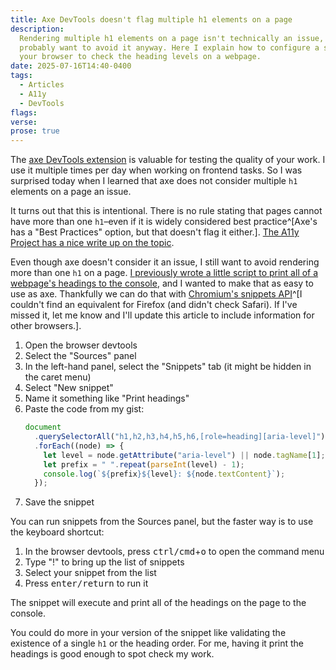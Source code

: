 ```yaml
---
title: Axe DevTools doesn't flag multiple h1 elements on a page
description:
  Rendering multiple h1 elements on a page isn't technically an issue, but you
  probably want to avoid it anyway. Here I explain how to configure a snippet in
  your browser to check the heading levels on a webpage.
date: 2025-07-16T14:40-0400
tags:
  - Articles
  - A11y
  - DevTools
flags:
verse:
prose: true
---
```


The
[axe DevTools extension](https://www.deque.com/get-started-axe-devtools-browser-extension/)
is valuable for testing the quality of your work. I use it multiple times per
day when working on frontend tasks. So I was surprised today when I learned that
axe does not consider multiple `h1` elements on a page an issue.

It turns out that this is intentional. There is no rule stating that pages
cannot have more than one `h1`–even if it is widely considered best
practice^[Axe's has a "Best Practices" option, but that doesn't flag it
either.].
[The A11y Project has a nice write up on the topic](https://www.a11yproject.com/posts/how-to-accessible-heading-structure/#one-h1).

Even though axe doesn't consider it an issue, I still want to avoid rendering
more than one `h1` on a page.
[I previously wrote a little script to print all of a webpage's headings to the console](https://gist.github.com/SeanMcP/ed0ad9685b0a7aa78b457f4301fb37de),
and I wanted to make that as easy to use as axe. Thankfully we can do that with
[Chromium's snippets API](https://developer.chrome.com/docs/devtools/javascript/snippets)^[I
couldn't find an equivalent for Firefox (and didn't check Safari). If I've
missed it, let me know and I'll update this article to include information for
other browsers.].

1. Open the browser devtools
2. Select the "Sources" panel
3. In the left-hand panel, select the "Snippets" tab (it might be hidden in the
   caret menu)
4. Select "New snippet"
5. Name it something like "Print headings"
6. Paste the code from my gist:
   ```js
   document
     .querySelectorAll("h1,h2,h3,h4,h5,h6,[role=heading][aria-level]")
     .forEach((node) => {
       let level = node.getAttribute("aria-level") || node.tagName[1];
       let prefix = " ".repeat(parseInt(level) - 1);
       console.log(`${prefix}${level}: ${node.textContent}`);
     });
   ```
7. Save the snippet

You can run snippets from the Sources panel, but the faster way is to use the
keyboard shortcut:

1. In the browser devtools, press <kbd>ctrl/cmd</kbd>+<kbd>o</kbd> to open the
   command menu
2. Type "!" to bring up the list of snippets
3. Select your snippet from the list
4. Press <kbd>enter/return</kbd> to run it

The snippet will execute and print all of the headings on the page to the
console.

You could do more in your version of the snippet like validating the existence
of a single `h1` or the heading order. For me, having it print the headings is
good enough to spot check my work.
